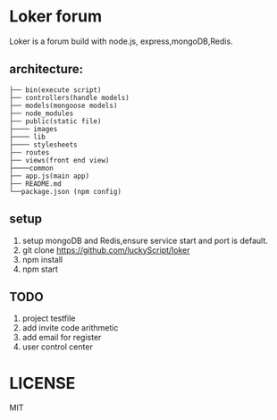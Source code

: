 # Loker forum
Loker is a forum build with node.js, express,mongoDB,Redis.

## architecture:
```
├── bin(execute script)
├── controllers(handle models)
├── models(mongoose models)
├── node_modules
├── public(static file)
├──── images
├──── lib
├──── stylesheets
├── routes
├── views(front end view)
├────common
├── app.js(main app)
├── README.md
└──package.json (npm config)
```
## setup
1. setup mongoDB and Redis,ensure service start and port is default.
2. git clone https://github.com/luckyScript/loker
3. npm install
4. npm start

## TODO
1. project testfile
2. add invite code arithmetic
3. add email for register
4. user control center

# LICENSE
MIT

